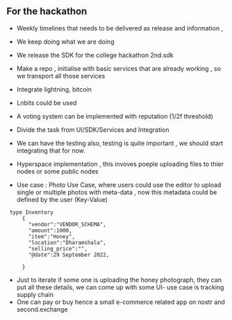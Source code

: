 ## For the hackathon 

- Weekly timelines that needs to be delivered as release and information , 
- We keep doing what we are doing 
- We release the SDK for the college hackathon 2nd.sdk 
- Make a repo , initialise with basic services that are already working , so we transport all those services 
- Integrate lightning, bitcoin 
- Lnbits could be used 
- A voting system can be implemented with reputation (1/2f threshold)

- Divide the task from UI/SDK/Services and Integration 
- We can have the testing also, testing is quite important , we should start integrating that for now.
- Hyperspace implementation , this invoves poeple uploading files to thier nodes or some public nodes
- Use case : Photo Use Case, where users could use the editor to upload single or multiple photos with meta-data , now this metadata could be defined by the user (Key-Value)

```
 type Inventory
     {
       "vendor":"VENDOR_SCHEMA",
       "amount":1000,
       "item":"Honey",
       "location":"Dharamshala",
       "selling_price":"",
       "@date":29 September 2022,
       
     }
```

- Just to iterate if some one is uploading the honey photograph, they can put all these details, we can come up with some UI- use case is tracking supply chain
- One can pay or buy hence a small e-commerce related app on nostr and second.exchange
